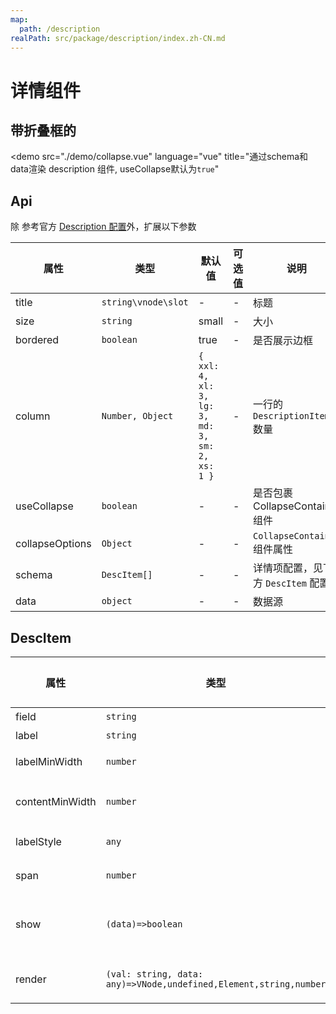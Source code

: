 ```yaml
---
map:
  path: /description
realPath: src/package/description/index.zh-CN.md
---
```


# 详情组件

<!-- ## 组件类型

<demo src="./demo/basic.vue"
  language="vue"
  title="通过schema和data渲染 description 组件"
>
</demo> -->

## 带折叠框的

<demo src="./demo/collapse.vue"
  language="vue"
  title="通过schema和data渲染 description 组件, useCollapse默认为`true`"
>
</demo>

<!-- ## layout属性

<demo src="./demo/layout.vue"
  language="vue"
>
</demo>


## useDescription

<demo src="./demo/useDescription.vue"
  language="vue"
>
</demo>

```ts
const [register] = useDescription(Props);
``` -->

## Api

除 参考官方 [Description 配置](https://2x.antdv.com/components/description-cn#API)外，扩展以下参数

| 属性 | 类型 | 默认值 | 可选值 | 说明 |
| --- | --- | --- | --- | --- |
| title | `string\vnode\slot` | - | - | 标题 |
| size | `string` | small | - | 大小 |
| bordered | `boolean` | true | - | 是否展示边框 |
| column | `Number, Object` | `{ xxl: 4, xl: 3, lg: 3, md: 3, sm: 2, xs: 1 }` | - | 一行的 `DescriptionItems` 数量 |
| useCollapse | `boolean` | - | - | 是否包裹 CollapseContainer 组件 |
| collapseOptions | `Object` | - | - | `CollapseContainer` 组件属性 |
| schema | `DescItem[]` | - | - | 详情项配置，见下方 `DescItem` 配置 |
| data | `object` | - | - | 数据源 |

## DescItem

| 属性 | 类型 | 默认值 | 可选值 | 说明 |
| --- | --- | --- | --- | --- |
| field | `string` | - | - | 字段名 |
| label | `string` | - | - | 标签名 |
| labelMinWidth | `number` | - | - | label 最小宽度 |
| contentMinWidth | `number` | - | - | content 最小宽度 |
| labelStyle | `any` | - | - | label 样式 |
| span | `number` | - | - | 和并列数量 |
| show | `(data)=>boolean` | - | - | 动态判断当前组件是否显示 |
| render | `(val: string, data: any)=>VNode,undefined,Element,string,number` | - | - | 自定义渲染 content |
